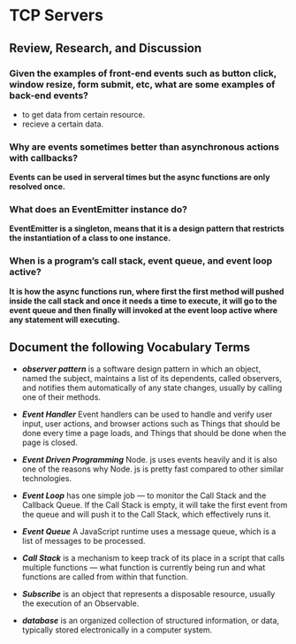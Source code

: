 # TCP Servers

## Review, Research, and Discussion

### Given the examples of front-end events such as button click, window resize, form submit, etc, what are some examples of back-end events?
- to get data from certain resource.
- recieve a certain data.

### Why are events sometimes better than asynchronous actions with callbacks?
**Events can be used in serveral times but the async functions are only resolved once.**

### What does an EventEmitter instance do?
**EventEmitter is a singleton, means that it is a design pattern that restricts the instantiation of a class to one instance.**

### When is a program’s call stack, event queue, and event loop active?
**It is how the async functions run, where first the first method will pushed inside the call stack and once it needs a time to execute, it will go to the event queue and then finally will invoked at the event loop active where any statement will executing.**

## Document the following Vocabulary Terms
- **_observer pattern_** is a software design pattern in which an object, named the subject, maintains a list of its dependents, called observers, and notifies them automatically of any state changes, usually by calling one of their methods.

- **_Event Handler_** Event handlers can be used to handle and verify user input, user actions, and browser actions such as Things that should be done every time a page loads, and Things that should be done when the page is closed.

- **_Event Driven Programming_** Node. js uses events heavily and it is also one of the reasons why Node. js is pretty fast compared to other similar technologies.

- **_Event Loop_**  has one simple job — to monitor the Call Stack and the Callback Queue. If the Call Stack is empty, it will take the first event from the queue and will push it to the Call Stack, which effectively runs it.

- **_Event Queue_** A JavaScript runtime uses a message queue, which is a list of messages to be processed.

- **_Call Stack_** is a mechanism to keep track of its place in a script that calls multiple functions — what function is currently being run and what functions are called from within that function.

- **_Subscribe_** is an object that represents a disposable resource, usually the execution of an Observable.

- **_database_** is an organized collection of structured information, or data, typically stored electronically in a computer system.